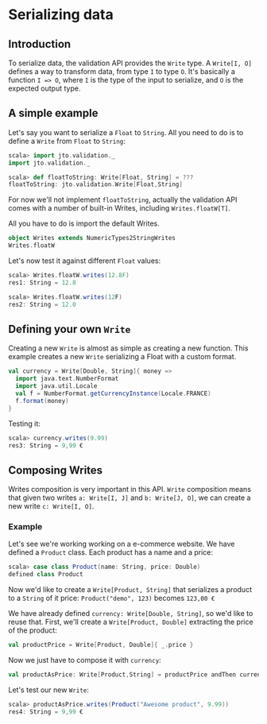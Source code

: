 # Serializing data

## Introduction

To serialize data, the validation API provides the `Write` type. A `Write[I, O]` defines a way to transform data, from type `I` to type `O`. It's basically a function `I => O`, where `I` is the type of the input to serialize, and `O` is the expected output type.

## A simple example

Let's say you want to serialize a `Float` to `String`.
All you need to do is to define a `Write` from `Float` to `String`:

```scala
scala> import jto.validation._
import jto.validation._

scala> def floatToString: Write[Float, String] = ???
floatToString: jto.validation.Write[Float,String]
```

For now we'll not implement `floatToString`, actually the validation API comes with a number of built-in Writes, including `Writes.floatW[T]`.

All you have to do is import the default Writes.

```scala
object Writes extends NumericTypes2StringWrites
Writes.floatW
```

Let's now test it against different `Float` values:

```scala
scala> Writes.floatW.writes(12.8F)
res1: String = 12.8

scala> Writes.floatW.writes(12F)
res2: String = 12.0
```

## Defining your own `Write`

Creating a new `Write` is almost as simple as creating a new function.
This example creates a new `Write` serializing a Float with a custom format.

```scala
val currency = Write[Double, String]{ money =>
  import java.text.NumberFormat
  import java.util.Locale
  val f = NumberFormat.getCurrencyInstance(Locale.FRANCE)
  f.format(money)
}
```

Testing it:

```scala
scala> currency.writes(9.99)
res3: String = 9,99 €
```

## Composing Writes

Writes composition is very important in this API. `Write` composition means that given two writes `a: Write[I, J]` and `b: Write[J, O]`, we can create a new write `c: Write[I, O]`.

### Example

Let's see we're working working on a e-commerce website. We have defined a `Product` class.
Each product has a name and a price:

```scala
scala> case class Product(name: String, price: Double)
defined class Product
```

Now we'd like to create a `Write[Product, String]` that serializes a product to a `String` of it price: `Product("demo", 123)` becomes `123,00 €`

We have already defined `currency: Write[Double, String]`, so we'd like to reuse that.
First, we'll create a `Write[Product, Double]` extracting the price of the product:

```scala
val productPrice = Write[Product, Double]{ _.price }
```

Now we just have to compose it with `currency`:

```scala
val productAsPrice: Write[Product,String] = productPrice andThen currency
```

Let's test our new `Write`:

```scala
scala> productAsPrice.writes(Product("Awesome product", 9.99))
res4: String = 9,99 €
```
